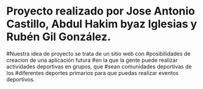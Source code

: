 # Proyecto realizado por Jose Antonio Castillo, Abdul Hakim byaz Iglesias y Rubén Gil González.
#Nuestra idea de proyecto se trata de un sitio web con 
#posibilidades de creacion de una aplicación futura 
#en la que la gente puede realizar actividades deportivas en grupos, que 
#sean comunidades deportivas de los 
#diferentes deportes primarios para que puedas realizar eventos deportivos.


